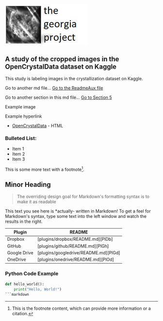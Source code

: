 
![Example Image](images/HeroWithTitleSmall.png)

## A study of the cropped images in the OpenCrystalData dataset on Kaggle
This study is labeling images in the crystallization dataset on Kaggle.

Go to another md file...
[Go to the ReadmeAux file](docs/ReadmeAux.md)

Go to another section in this md file...
[Go to Section 5](docs/ReadmeAux.md#section-5-methodology)

Example image


Example hyperlink 
- [OpenCrystalData](https://www.kaggle.com/datasets/opencrystaldata/cephalexin-reactive-crystallization?resource=download) - HTML

### Bulleted List:
- Item 1
- Item 2
- Item 3

This is some more text with a footnote[^1].

[^1]: This is the footnote content, which can provide more information or a citation.

## Minor Heading
> The overriding design goal for Markdown's
> formatting syntax is to make it as readable

This text you see here is *actually- written in Markdown! To get a feel
for Markdown's syntax, type some text into the left window and
watch the results in the right.

| Plugin | README |
| ------ | ------ |
| Dropbox | [plugins/dropbox/README.md][PlDb] |
| GitHub | [plugins/github/README.md][PlGh] |
| Google Drive | [plugins/googledrive/README.md][PlGd] |
| OneDrive | [plugins/onedrive/README.md][PlOd] |

### Python Code Example
```python
def hello_world():
    print("Hello, World!")
```markdown
